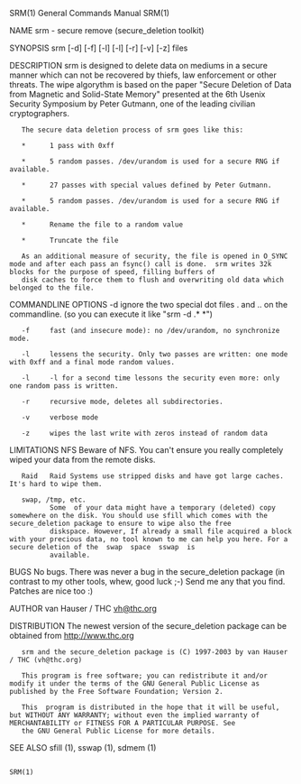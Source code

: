 SRM(1)                                                                              General Commands Manual                                                                              SRM(1)

NAME
       srm - secure remove (secure_deletion toolkit)

SYNOPSIS
       srm [-d] [-f] [-l] [-l] [-r] [-v] [-z] files

DESCRIPTION
       srm  is  designed to delete data on mediums in a secure manner which can not be recovered by thiefs, law enforcement or other threats.  The wipe algorythm is based on the paper "Secure
       Deletion of Data from Magnetic and Solid-State Memory" presented at the 6th Usenix Security Symposium by Peter Gutmann, one of the leading civilian cryptographers.

       The secure data deletion process of srm goes like this:

       *      1 pass with 0xff

       *      5 random passes. /dev/urandom is used for a secure RNG if available.

       *      27 passes with special values defined by Peter Gutmann.

       *      5 random passes. /dev/urandom is used for a secure RNG if available.

       *      Rename the file to a random value

       *      Truncate the file

       As an additional measure of security, the file is opened in O_SYNC mode and after each pass an fsync() call is done.  srm writes 32k blocks for the purpose of speed, filling buffers of
       disk caches to force them to flush and overwriting old data which belonged to the file.

COMMANDLINE OPTIONS
       -d     ignore the two special dot files . and .. on the commandline. (so you can execute it like "srm -d .* *")

       -f     fast (and insecure mode): no /dev/urandom, no synchronize mode.

       -l     lessens the security. Only two passes are written: one mode with 0xff and a final mode random values.

       -l     -l for a second time lessons the security even more: only one random pass is written.

       -r     recursive mode, deletes all subdirectories.

       -v     verbose mode

       -z     wipes the last write with zeros instead of random data

LIMITATIONS
       NFS    Beware of NFS. You can't ensure you really completely wiped your data from the remote disks.

       Raid   Raid Systems use stripped disks and have got large caches. It's hard to wipe them.

       swap, /tmp, etc.
              Some  of your data might have a temporary (deleted) copy somewhere on the disk. You should use sfill which comes with the secure_deletion package to ensure to wipe also the free
              diskspace. However, If already a small file acquired a block with your precious data, no tool known to me can help you here. For a secure deletion of the  swap  space  sswap  is
              available.

BUGS
       No bugs. There was never a bug in the secure_deletion package (in contrast to my other tools, whew, good luck ;-) Send me any that you find.  Patches are nice too :)

AUTHOR
       van Hauser / THC <vh@thc.org>

DISTRIBUTION
       The newest version of the secure_deletion package can be obtained from http://www.thc.org

       srm and the secure_deletion package is (C) 1997-2003 by van Hauser / THC (vh@thc.org)

       This program is free software; you can redistribute it and/or modify it under the terms of the GNU General Public License as published by the Free Software Foundation; Version 2.

       This  program is distributed in the hope that it will be useful, but WITHOUT ANY WARRANTY; without even the implied warranty of MERCHANTABILITY or FITNESS FOR A PARTICULAR PURPOSE. See
       the GNU General Public License for more details.

SEE ALSO
       sfill (1), sswap (1), sdmem (1)

                                                                                                                                                                                         SRM(1)
